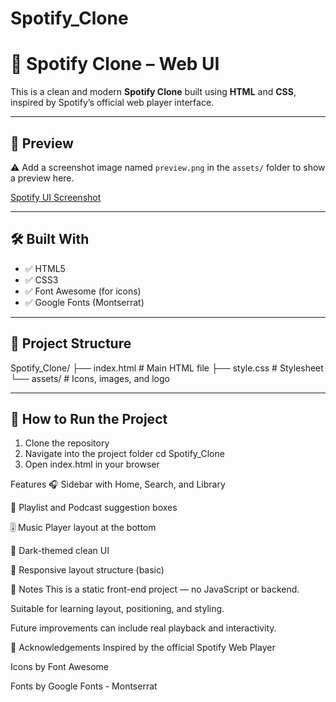 # Spotify_Clone
# 🎵 Spotify Clone – Web UI

This is a clean and modern **Spotify Clone** built using **HTML** and **CSS**, inspired by Spotify’s official web player interface.

---

## 📸 Preview

⚠️ Add a screenshot image named `preview.png` in the `assets/` folder to show a preview here.

[Spotify UI Screenshot](./assets/preview.png)

---

## 🛠️ Built With

- ✅ HTML5  
- ✅ CSS3  
- ✅ Font Awesome (for icons)  
- ✅ Google Fonts (Montserrat)

---

## 📁 Project Structure

Spotify_Clone/
├── index.html # Main HTML file
├── style.css # Stylesheet
└── assets/ # Icons, images, and logo


---

## 🚀 How to Run the Project

1. Clone the repository
2. Navigate into the project folder
   cd Spotify_Clone
3. Open index.html in your browser


 Features
🎧 Sidebar with Home, Search, and Library

🎵 Playlist and Podcast suggestion boxes

🎚️ Music Player layout at the bottom

🌙 Dark-themed clean UI

📱 Responsive layout structure (basic)


📌 Notes
This is a static front-end project — no JavaScript or backend.

Suitable for learning layout, positioning, and styling.

Future improvements can include real playback and interactivity.


🙌 Acknowledgements
Inspired by the official Spotify Web Player

Icons by Font Awesome

Fonts by Google Fonts - Montserrat


 
